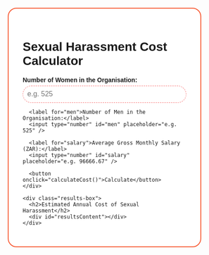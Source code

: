 <!DOCTYPE html>
<html lang="en">
<head>
  <meta charset="UTF-8" />
  <meta name="viewport" content="width=device-width, initial-scale=1.0" />
  <title>Sexual Harassment Cost Calculator</title>
  <style>
    body {
      background-color: transparent;
      font-family: 'Montserrat', sans-serif;
      margin: 0;
      padding: 0;
      overflow-x: hidden;
    }
    .container {
      display: flex;
      flex-direction: column;
      align-items: flex-start;
      width: 100%;
      max-width: 1600px;
      margin: 0 auto;
      gap: 2rem;
      padding: 2rem;
      box-sizing: border-box;
    }
    .calculator, .results-box {
      background-color: #ffffff;
      border: 2px solid #F75C36;
      border-radius: 20px;
      padding: 2rem;
      box-sizing: border-box;
    }
    .calculator {
      width: 100%;
      max-width: 800px;
    }
    .results-box {
      background-color: #F75D36;
      color: white;
      width: 100%;
      max-width: 600px;
    }
    label {
      display: block;
      font-weight: bold;
      margin-top: 1rem;
    }
    input[type="number"] {
      width: 100%;
      padding: 0.6rem;
      font-size: 1rem;
      border: 1px dashed #F87171;
      border-radius: 30px;
      margin-top: 0.3rem;
      font-family: 'Montserrat', sans-serif;
    }
    button {
      margin-top: 2rem;
      padding: 1rem;
      width: 100%;
      font-size: 1.2rem;
      background-color: #F75D36;
      color: white;
      border: none;
      border-radius: 30px;
      cursor: pointer;
      font-family: 'Montserrat', sans-serif;
    }
    .results-line-item {
      display: flex;
      justify-content: space-between;
      margin: 0.5rem 0;
      font-size: 0.95rem;
    }
    .total-line {
      font-size: 1.2rem;
      font-weight: bold;
      display: flex;
      justify-content: space-between;
      margin-top: 1rem;
    }
  </style>
</head>
<body>
  <div class="container">
    <div class="calculator">
      <h1>Sexual Harassment Cost Calculator</h1>
      <label for="women">Number of Women in the Organisation:</label>
      <input type="number" id="women" placeholder="e.g. 525" />

      <label for="men">Number of Men in the Organisation:</label>
      <input type="number" id="men" placeholder="e.g. 525" />

      <label for="salary">Average Gross Monthly Salary (ZAR):</label>
      <input type="number" id="salary" placeholder="e.g. 96666.67" />

      <button onclick="calculateCost()">Calculate</button>
    </div>

    <div class="results-box">
      <h2>Estimated Annual Cost of Sexual Harassment</h2>
      <div id="resultsContent"></div>
    </div>
  </div>

  <script>
    function calculateCost() {
      const numWomen = parseInt(document.getElementById("women").value) || 0;
      const numMen = parseInt(document.getElementById("men").value) || 0;
      const salary = parseFloat(document.getElementById("salary").value) || 0;

      const femaleRate = 0.03;
      const maleRate = 0.01;

      const totalCases = (numWomen * femaleRate) + (numMen * maleRate);
      const low = totalCases * 0.75;
      const medium = totalCases * 0.20;
      const high = totalCases * 0.05;

      const lowCost = low * 9492;
      const mediumCost = medium * 40705;
      const highCost = high * 182828;

      const totalCost = lowCost + mediumCost + highCost;

      const results = `
        <div class='results-line-item'><span>Estimated Cases Per Year:</span><span>${totalCases.toFixed(2)}</span></div>
        <div class='results-line-item'><span>Low Severity Cost:</span><span>R${lowCost.toLocaleString()}</span></div>
        <div class='results-line-item'><span>Medium Severity Cost:</span><span>R${mediumCost.toLocaleString()}</span></div>
        <div class='results-line-item'><span>High Severity Cost:</span><span>R${highCost.toLocaleString()}</span></div>
        <div class="total-line"><span>Total Cost:</span><span>R${totalCost.toLocaleString()}</span></div>
      `;

      document.getElementById("resultsContent").innerHTML = results;
    }
  </script>
</body>
</html>
